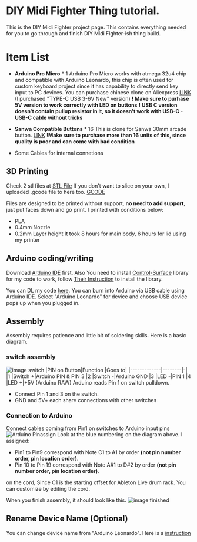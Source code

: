 # DIY Midi Fighter Thing tutorial.

This is the DIY Midi Fighter project page.
This contains everything needed for you to go through and finish DIY Midi Fighter-ish thing build.

# Item List

 - **Arduino Pro Micro** * 1
Arduino Pro Micro works with atmega 32u4 chip and compatible with Arduino Leonardo, this chip is often used for custom keyboard project since it has capability to directly send key input to PC devices.
You can purchase chinese clone on Aliexpress
[LINK](https://aliexpress.com/item/1005001622051348.html)
 (I purchased "TYPE-C USB 3-6V New" version)
**! Make sure to purhase 5V version to work correctly with LED on buttons**
**! USB C version doesn't contain pullup resistor in it, so it doesn't work with USB-C - USB-C cable without tricks**

 - **Sanwa Compatible Buttons** * 16
 This is clone for Sanwa 30mm arcade button.
 [LINK](https://aliexpress.com/item/4001077002366.html)
 **!Make sure to purchase more than 16 units of this, since quality is poor and can come with bad condition**

 - Some Cables for internal connetions
 
## 3D Printing
Check 2 stl files at [STL File]()
If you don't want to slice on your own, I uploaded .gcode file to here too. [GCODE]()

Files are designed to be printed without support, **no need to add support**, just put faces down and go print.
I printed with conditions below:
 - PLA
 - 0.4mm Nozzle
 - 0.2mm Layer height
It took 8 hours for main body, 6 hours for lid using my printer

## Arduino coding/writing
Download [Arduino IDE]() first.
Also You need to install [Control-Surface](https://github.com/tttapa/Control-Surface) library for my code to work, follow [Their Instruction](https://tttapa.github.io/Control-Surface-doc/Doxygen/d8/da8/md_pages_Installation.html) to install the library.

You can DL my code [here]().
You can burn into Arduino via USB cable using Arduino IDE.
Select "Arduino Leonardo" for device and choose USB device pops up when you plugged in.

## Assembly
Assembly requires patience and little bit of soldering skills.
Here is a basic diagram.

### switch assembly
![image switch]()
|PIN on Button|Function    |Goes to|
|-------------|--------|-|
|1            |Switch +|Arduino PIN & PIN 3
|2            |Switch -|Arduino GND
|3            |LED -|PIN 1
|4            |LED +|+5V (Arduino RAW)
Arduino reads Pin 1 on switch pulldown.
 - Connect Pin 1 and 3 on the switch.
 - GND and 5V+ each share connections with other switches

### Connection to Arduino 
Connect cables coming from Pin1 on switches to Arduino input pins
![Arduino Pinassign]()
Look at the blue numbering on the diagram above.
I assigned:
 - Pin1 to Pin9 correspond with Note C1 to A1 by order **(not pin number order, pin location order)**.
 - Pin 10 to Pin 19 correspond with Note A#1 to D#2 by order **(not pin number order, pin location order)**. 

on the cord, Since C1 is the starting offset for Ableton Live drum rack.
You can customize by editing the cord.

When you finish assembly, it should look like this.
![image finished]()

## Rename Device Name (Optional)
You can change device name from "Arduino Leonardo".
Here is a [instruction](https://liveelectronics.musinou.net/MIDIdeviceName.php)
